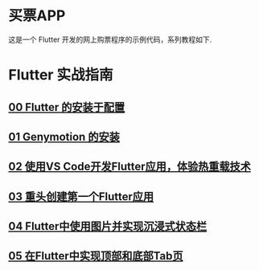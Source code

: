 # 买票APP

这是一个 Flutter 开发的网上购票程序的示例代码，系列教程如下.

# Flutter 实战指南

## [00 Flutter 的安装于配置](https://www.liuguodong.cn/2019/04/10/flutter-quick-start/)
## [01 Genymotion 的安装](https://www.liuguodong.cn/2019/04/16/setup-genymotion/)
## [02 使用VS Code开发Flutter应用，体验热重载技术](https://www.liuguodong.cn/2019/04/17/flutter-hot-reload/)
## [03 重头创建第一个Flutter应用](https://www.liuguodong.cn/2019/04/17/first-flutter-app/)
## [04 Flutter中使用图片并实现沉浸式状态栏](https://www.liuguodong.cn/2019/04/19/flutter-image-immersive/)

## [05 在Flutter中实现顶部和底部Tab页](https://www.liuguodong.cn/2019/04/23/top-bottom-tabs/)


